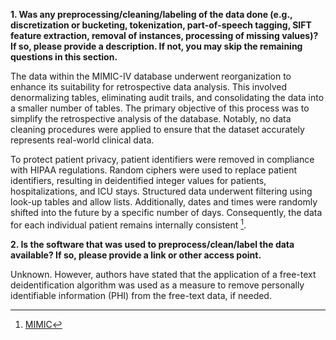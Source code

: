 **1. Was any preprocessing/cleaning/labeling of the data done (e.g., discretization or bucketing, tokenization, part-of-speech tagging,
SIFT feature extraction, removal of instances, processing of missing values)? If so, please provide a description. If not, you may skip the
remaining questions in this section.**

The data within the MIMIC-IV database underwent reorganization to enhance its suitability for retrospective data analysis. This involved denormalizing tables, eliminating audit trails, and consolidating the data into a smaller number of tables. The primary objective of this process was to simplify the retrospective analysis of the database. Notably, no data cleaning procedures were applied to ensure that the dataset accurately represents real-world clinical data.

To protect patient privacy, patient identifiers were removed in compliance with HIPAA regulations. Random ciphers were used to replace patient identifiers, resulting in deidentified integer values for patients, hospitalizations, and ICU stays. Structured data underwent filtering using look-up tables and allow lists. Additionally, dates and times were randomly shifted into the future by a specific number of days. Consequently, the data for each individual patient remains internally consistent [^1].

[^1]:[MIMIC](https://www.nature.com/articles/s41597-022-01899-x)


**2. Is the software that was used to preprocess/clean/label the data available? If so, please provide a link or other access point.**

Unknown. However, authors have stated that the application of a free-text deidentification algorithm was used as a measure to remove personally identifiable information (PHI) from the free-text data, if needed.
